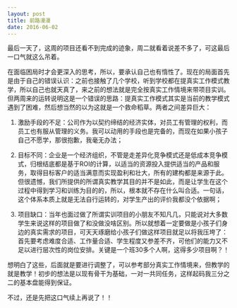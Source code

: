 ```yaml
---
layout: post
title: 前路漫漫
date: 2016-06-02
---
```

最后一天了，这周的项目还看不到完成的迹象，周二就看着说差不多了，可这最后一口气就这么吊着。

在面临困局时才会更深入的思考，所以，要承认自己也有惰性了。现在的局面首先是由于自己的错误认识：之前也接触了几个学校，听到学校都在提真实工作模式教学，所以自己也就天真了，来之前的想法就是完全按真实工作情境来带项目实训。但两周来的运转说明这是一个错误的思路：提真实工作模式其实是当前的教学模式遇到了困难，然后想当然的以为这就是一个救命稻草。两者之间差异巨大：

1. 激励手段的不足：公司作为以契约缔结的经济实体，对员工有管理的权利，而员工也有服从管理的义务。我可以动用的手段也是完备的，而现在如果小孩子自己不愿学，那很抱歉，我毫无办法；

2. 目标不同：企业是一个经济组织，不管是走差异化竞争模式还是低成本竞争模式，归根结底都是基于ROI的计算，以适当的资源投入提供适当的产品和服务，取得目标客户的适当满意而实现盈利和壮大，所有的建构都是来源于此。但很遗憾，我们所提供的所谓真实教学其目的并不是如此，而是让学生在这个过程中得到学习和训练为目的的，所以，根本就不存在什么叫合适。一句话，这个体系本质上就是无法自行运转的，对学生产出的评价我都没个依据啊；

3. 项目缺口：当年也面过做了所谓实训项目的小朋友不知凡几，只能说对大多数学生来说这样的项目做了和没做没啥区别。所以就想着一定要做是小孩子们身边的真实需求的项目，可天天琢磨给小孩子们做这样项目就足以将我压垮了：首先要考虑难度合适、工作量合适、学生程度又参差不齐，可他们的能力又不足以进行层次性的岗位安排。关键是一个班30多个人啊，这得多少项目啊？！

想明白了这些，后面就是要进行调整了，可以参考部分真实工作情境来，但教学的就是教学！初步的想法是以现有骨干为基础，一对一共同任务，这样起码我三分之二的基本盘能得到保证。

不过，还是先把这口气续上再说了！！
